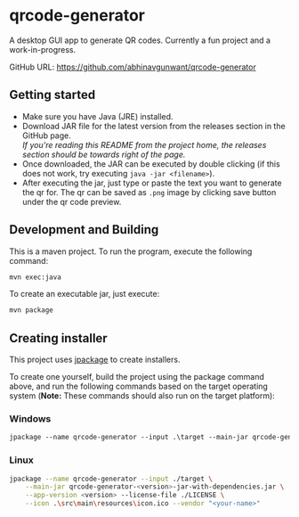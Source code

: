 # qrcode-generator

A desktop GUI app to generate QR codes. Currently a fun project and a work-in-progress.

GitHub URL: https://github.com/abhinavgunwant/qrcode-generator

## Getting started
- Make sure you have Java (JRE) installed.
- Download JAR file for the latest version from the releases section in the
GitHub page.  
<i>If you're reading this README from the project home, the releases section 
should be towards right of the page.</i>
- Once downloaded, the JAR can be executed by double clicking (if this does not
work, try executing `java -jar <filename>`).
- After executing the jar, just type or paste the text you want to generate the
qr for. The qr can be saved as `.png` image by clicking save button under the
qr code preview.

## Development and Building

This is a maven project. To run the program, execute the following command:
```bash
mvn exec:java
```

To create an executable jar, just execute:
```bash
mvn package
```

## Creating installer

This project uses [jpackage](https://docs.oracle.com/en/java/javase/14/jpackage/packaging-overview.html#GUID-C1027043-587D-418D-8188-EF8F44A4C06A)
to create installers.

To create one yourself, build the project using the package command above, and
run the following commands based on the target operating system (**Note:**
These commands should also run on the target platform):

### Windows
```ps
jpackage --name qrcode-generator --input .\target --main-jar qrcode-generator-<version>-jar-with-dependencies.jar --app-version <version> --license-file .\LICENSE --win-shortcut --win-dir-chooser --icon .\src\main\resources\icon.ico --vendor "<your-name>"
```

### Linux
```bash
jpackage --name qrcode-generator --input ./target \
    --main-jar qrcode-generator-<version>-jar-with-dependencies.jar \
    --app-version <version> --license-file ./LICENSE \
    --icon .\src\main\resources\icon.ico --vendor "<your-name>"
```
